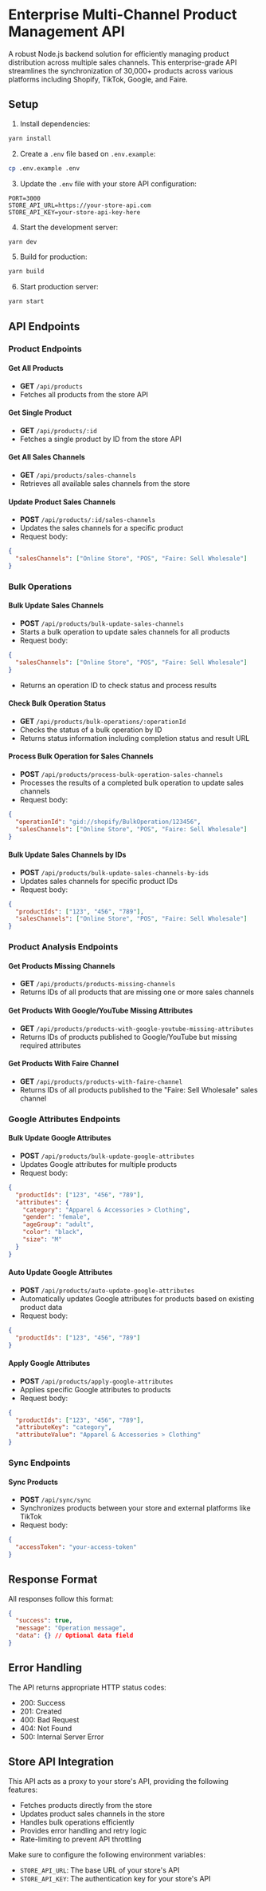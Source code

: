 # Enterprise Multi-Channel Product Management API

A robust Node.js backend solution for efficiently managing product distribution across multiple sales channels. This enterprise-grade API streamlines the synchronization of 30,000+ products across various platforms including Shopify, TikTok, Google, and Faire.

## Setup

1. Install dependencies:
```bash
yarn install
```

2. Create a `.env` file based on `.env.example`:
```bash
cp .env.example .env
```

3. Update the `.env` file with your store API configuration:
```
PORT=3000
STORE_API_URL=https://your-store-api.com
STORE_API_KEY=your-store-api-key-here
```

4. Start the development server:
```bash
yarn dev
```

5. Build for production:
```bash
yarn build
```

6. Start production server:
```bash
yarn start
```

## API Endpoints

### Product Endpoints

#### Get All Products
- **GET** `/api/products`
- Fetches all products from the store API

#### Get Single Product
- **GET** `/api/products/:id`
- Fetches a single product by ID from the store API

#### Get All Sales Channels
- **GET** `/api/products/sales-channels`
- Retrieves all available sales channels from the store

#### Update Product Sales Channels
- **POST** `/api/products/:id/sales-channels`
- Updates the sales channels for a specific product
- Request body:
```json
{
  "salesChannels": ["Online Store", "POS", "Faire: Sell Wholesale"]
}
```

### Bulk Operations

#### Bulk Update Sales Channels
- **POST** `/api/products/bulk-update-sales-channels`
- Starts a bulk operation to update sales channels for all products
- Request body:
```json
{
  "salesChannels": ["Online Store", "POS", "Faire: Sell Wholesale"]
}
```
- Returns an operation ID to check status and process results

#### Check Bulk Operation Status
- **GET** `/api/products/bulk-operations/:operationId`
- Checks the status of a bulk operation by ID
- Returns status information including completion status and result URL

#### Process Bulk Operation for Sales Channels
- **POST** `/api/products/process-bulk-operation-sales-channels`
- Processes the results of a completed bulk operation to update sales channels
- Request body:
```json
{
  "operationId": "gid://shopify/BulkOperation/123456",
  "salesChannels": ["Online Store", "POS", "Faire: Sell Wholesale"]
}
```

#### Bulk Update Sales Channels by IDs
- **POST** `/api/products/bulk-update-sales-channels-by-ids`
- Updates sales channels for specific product IDs
- Request body:
```json
{
  "productIds": ["123", "456", "789"],
  "salesChannels": ["Online Store", "POS", "Faire: Sell Wholesale"]
}
```

### Product Analysis Endpoints

#### Get Products Missing Channels
- **GET** `/api/products/products-missing-channels`
- Returns IDs of all products that are missing one or more sales channels

#### Get Products With Google/YouTube Missing Attributes
- **GET** `/api/products/products-with-google-youtube-missing-attributes`
- Returns IDs of products published to Google/YouTube but missing required attributes

#### Get Products With Faire Channel
- **GET** `/api/products/products-with-faire-channel`
- Returns IDs of all products published to the "Faire: Sell Wholesale" sales channel

### Google Attributes Endpoints

#### Bulk Update Google Attributes
- **POST** `/api/products/bulk-update-google-attributes`
- Updates Google attributes for multiple products
- Request body:
```json
{
  "productIds": ["123", "456", "789"],
  "attributes": {
    "category": "Apparel & Accessories > Clothing",
    "gender": "female",
    "ageGroup": "adult",
    "color": "black",
    "size": "M"
  }
}
```

#### Auto Update Google Attributes
- **POST** `/api/products/auto-update-google-attributes`
- Automatically updates Google attributes for products based on existing product data
- Request body:
```json
{
  "productIds": ["123", "456", "789"]
}
```

#### Apply Google Attributes
- **POST** `/api/products/apply-google-attributes`
- Applies specific Google attributes to products
- Request body:
```json
{
  "productIds": ["123", "456", "789"],
  "attributeKey": "category",
  "attributeValue": "Apparel & Accessories > Clothing"
}
```

### Sync Endpoints

#### Sync Products
- **POST** `/api/sync/sync`
- Synchronizes products between your store and external platforms like TikTok
- Request body:
```json
{
  "accessToken": "your-access-token"
}
```

## Response Format

All responses follow this format:
```json
{
  "success": true,
  "message": "Operation message",
  "data": {} // Optional data field
}
```

## Error Handling

The API returns appropriate HTTP status codes:
- 200: Success
- 201: Created
- 400: Bad Request
- 404: Not Found
- 500: Internal Server Error

## Store API Integration

This API acts as a proxy to your store's API, providing the following features:
- Fetches products directly from the store
- Updates product sales channels in the store
- Handles bulk operations efficiently
- Provides error handling and retry logic
- Rate-limiting to prevent API throttling

Make sure to configure the following environment variables:
- `STORE_API_URL`: The base URL of your store's API
- `STORE_API_KEY`: The authentication key for your store's API 